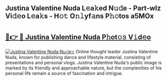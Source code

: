 ## Justina Valentine Nuda L𝚎a𝚔ed N𝚞𝚍e - Part-wIz Vi𝚍𝚎o L𝚎a𝚔s - H𝚘𝚝 O𝚗𝚕yf𝚊ns P𝚑𝚘tos a5MOx

# <h2><a href="http://kfa7dn.oniu.top/?m=Justina+Valentine+Nuda">🔗👉 🔴 Justina Valentine Nuda P𝚑ot𝚘𝚜 V𝚒d𝚎o</a></h2>

[![Justina Valentine Nuda Nu𝚍e𝚜](https://i.imgur.com/0qMVB7G.gif)](http://kfa7dn.oniu.top/?m=Justina+Valentine+Nuda)
Online thought leader Justina Valentine Nuda, known for publishing dance and lifestyle material, consisting of presentations and personal vlogs. Justina Valentine Nuda's public image is marked by its friendly and approachable nature, but the complexities of his personal life remain a source of fascination and intrigue.  
